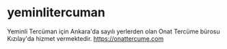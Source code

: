 # yeminlitercuman
Yeminli Tercüman için Ankara'da sayılı yerlerden olan Onat Tercüme bürosu Kızılay'da hizmet vermektedir.
https://onattercume.com
